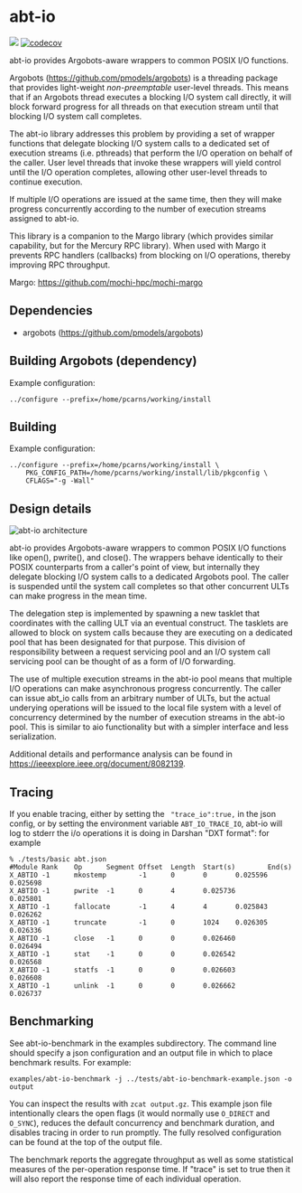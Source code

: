# abt-io

![](https://github.com/mochi-hpc/mochi-abt-io/actions/workflows/test.yml/badge.svg?branch=main)
[![codecov](https://codecov.io/gh/mochi-hpc/mochi-abt-io/branch/main/graph/badge.svg)](https://codecov.io/gh/mochi-hpc/mochi-abt-io)

abt-io provides Argobots-aware wrappers to common POSIX I/O
functions.

Argobots (https://github.com/pmodels/argobots) is a threading package
that provides light-weight _non-preemptable_ user-level threads.  This
means that if an Argobots thread executes a blocking I/O system call
directly, it will block forward progress for all threads on that execution
stream until that blocking I/O system call completes.

The abt-io library addresses this problem by providing a set of wrapper
functions that delegate blocking I/O system calls to a dedicated set
of execution streams (i.e. pthreads) that perform the I/O operation on
behalf of the caller.  User level threads that invoke these wrappers
will yield control until the I/O operation completes, allowing other
user-level threads to continue execution.

If multiple I/O operations are issued at the same time, then they will make
progress concurrently according to the number of execution streams assigned
to abt-io.

This library is a companion to the Margo library (which provides similar
capability, but for the Mercury RPC library).  When used with Margo it
prevents RPC handlers (callbacks) from blocking on I/O operations, thereby
improving RPC throughput.

Margo: https://github.com/mochi-hpc/mochi-margo

##  Dependencies

* argobots (https://github.com/pmodels/argobots)

## Building Argobots (dependency)

Example configuration:

    ../configure --prefix=/home/pcarns/working/install

## Building

Example configuration:

    ../configure --prefix=/home/pcarns/working/install \
        PKG_CONFIG_PATH=/home/pcarns/working/install/lib/pkgconfig \
        CFLAGS="-g -Wall"

## Design details

![abt-io architecture](doc/fig/abt-io-diagram.png)

abt-io provides Argobots-aware wrappers to common POSIX I/O functions
like open(), pwrite(), and close().  The wrappers behave identically to
their POSIX counterparts from a caller's point of view, but internally
they delegate blocking I/O system calls to a dedicated Argobots pool.
The caller is suspended until the system call completes so that other
concurrent ULTs can make progress in the mean time.

The delegation step is implemented by spawning a new tasklet that
coordinates with the calling ULT via an eventual construct. The tasklets
are allowed to block on system calls because they are executing on a
dedicated pool that has been designated for that purpose. This division
of responsibility between a request servicing pool and an I/O system
call servicing pool can be thought of as a form of I/O forwarding.

The use of multiple execution streams in the abt-io pool means that
multiple I/O operations can make asynchronous progress concurrently.
The caller can issue abt\_io calls from an arbitrary number of ULTs,
but the actual underying operations will be issued to the local file
system with a level of concurrency determined by the number of execution
streams in the abt-io pool.  This is similar to aio functionality but with a
simpler interface and less serialization.

Additional details and performance analysis can be found in
https://ieeexplore.ieee.org/document/8082139.

## Tracing
If you enable tracing, either by setting the ` "trace_io":true,` in the json
config, or by setting the environment variable `ABT_IO_TRACE_IO`, abt-io will log
to stderr the i/o operations it is doing in Darshan "DXT format": for example


```
% ./tests/basic abt.json
#Module Rank    Op      Segment Offset  Length  Start(s)        End(s)
X_ABTIO -1      mkostemp        -1      0       0       0.025596        0.025698
X_ABTIO -1      pwrite  -1      0       4       0.025736        0.025801
X_ABTIO -1      fallocate       -1      4       4       0.025843        0.026262
X_ABTIO -1      truncate        -1      0       1024    0.026305        0.026336
X_ABTIO -1      close   -1      0       0       0.026460        0.026494
X_ABTIO -1      stat    -1      0       0       0.026542        0.026568
X_ABTIO -1      statfs  -1      0       0       0.026603        0.026608
X_ABTIO -1      unlink  -1      0       0       0.026662        0.026737
```

## Benchmarking

See abt-io-benchmark in the examples subdirectory.  The command line should
specify a json configuration and an output file in which to place benchmark
results.  For example:

```
examples/abt-io-benchmark -j ../tests/abt-io-benchmark-example.json -o output
```

You can inspect the results with `zcat output.gz`.  This example json file
intentionally clears the open flags (it would normally use `O_DIRECT` and
`O_SYNC`), reduces the default concurrency and benchmark duration, and
disables tracing in order to run promptly.  The fully resolved configuration
can be found at the top of the output file.

The benchmark reports the aggregate throughput as well as some statistical
measures of the per-operation response time.  If "trace" is set to true then
it will also report the response time of each individual operation.  
